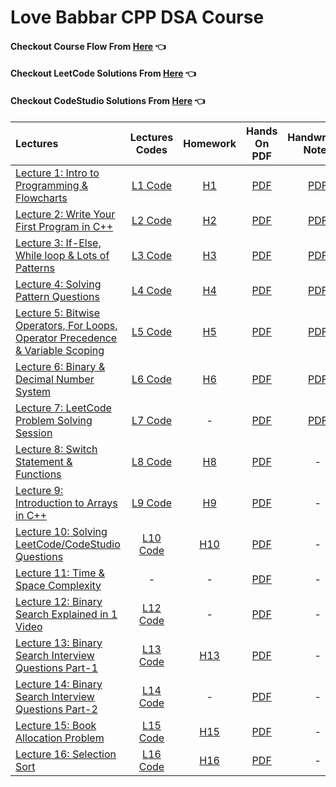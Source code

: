 # Love Babbar CPP DSA Course

#### Checkout Course Flow From [Here](https://whimsical.com/dsa-4-placement-by-love-babbar-C7JX2fJ8hprv9ivEHkArjD) 👈

#### Checkout LeetCode Solutions From [Here](https://github.com/kishanrajput23/Love-Babbar-CPP-DSA-Course/tree/main/LeetCode_Solutions) 👈

#### Checkout CodeStudio Solutions From [Here](https://github.com/kishanrajput23/Love-Babbar-CPP-DSA-Course/tree/main/CodeStudio_Problems) 👈

|  Lectures  |  Lectures Codes  |  Homework  |  Hands On PDF  |  Handwritten Notes  |
|:-----------|:----------------:|:----------:|:--------------:|:-------------------:|
|  [Lecture 1: Intro to Programming & Flowcharts](https://www.youtube.com/watch?v=WQoB2z67hvY&list=PLDzeHZWIZsTryvtXdMr6rPh4IDexB5NIA&index=1)  |  [L1 Code](https://github.com/kishanrajput23/Love-Babbar-CPP-DSA-Course/tree/main/Lectures/Lecture_01/Codes)  |  [H1](https://github.com/kishanrajput23/Love-Babbar-CPP-DSA-Course/tree/main/Lectures/Lecture_01/Homework)  |  [PDF](https://github.com/kishanrajput23/Love-Babbar-CPP-DSA-Course/blob/main/Lectures/Lecture_01/Lecture_1_Hands_On.pdf)  |  [PDF](https://github.com/kishanrajput23/Love-Babbar-CPP-DSA-Course/blob/main/Lectures/Lecture_01/Lecture_1_Handwritten_Notes.pdf)  |
|  [Lecture 2: Write Your First Program in C++](https://www.youtube.com/watch?v=t6zLJOCVqD0&list=PLDzeHZWIZsTryvtXdMr6rPh4IDexB5NIA&index=2)  |  [L2 Code](https://github.com/kishanrajput23/Love-Babbar-CPP-DSA-Course/tree/main/Lectures/Lecture_02/Codes)  |  [H2](https://github.com/kishanrajput23/Love-Babbar-CPP-DSA-Course/tree/main/Lectures/Lecture_02/Homework)  |  [PDF](https://github.com/kishanrajput23/Love-Babbar-CPP-DSA-Course/blob/main/Lectures/Lecture_02/Lecture_2_Hands_On.pdf)  |  [PDF](https://github.com/kishanrajput23/Love-Babbar-CPP-DSA-Course/blob/main/Lectures/Lecture_02/Lecture_2_Handwritten_Notes.pdf)  |
|  [Lecture 3: If-Else, While loop & Lots of Patterns](https://www.youtube.com/watch?v=WR31ByTzAVQ&list=PLDzeHZWIZsTryvtXdMr6rPh4IDexB5NIA&index=3)  |  [L3 Code](https://github.com/kishanrajput23/Love-Babbar-CPP-DSA-Course/tree/main/Lectures/Lecture_03/Lecture_Codes)  |  [H3](https://github.com/kishanrajput23/Love-Babbar-CPP-DSA-Course/tree/main/Lectures/Lecture_03/Homework)  |  [PDF](https://github.com/kishanrajput23/Love-Babbar-CPP-DSA-Course/blob/main/Lectures/Lecture_03/Lecture_3_Hands_On.pdf)  |  [PDF](https://github.com/kishanrajput23/Love-Babbar-CPP-DSA-Course/blob/main/Lectures/Lecture_03/Lecture_3_Handwritten_Notes.pdf)  |
|  [Lecture 4: Solving Pattern Questions](https://www.youtube.com/watch?v=dr-pLeJBr38&list=PLDzeHZWIZsTryvtXdMr6rPh4IDexB5NIA&index=4)  |  [L4 Code](https://github.com/kishanrajput23/Love-Babbar-CPP-DSA-Course/tree/main/Lectures/Lecture_04)  |  [H4](https://github.com/kishanrajput23/Love-Babbar-CPP-DSA-Course/tree/main/Lectures/Lecture_04/Lecture_Codes_and_Homework)  |  [PDF](https://github.com/kishanrajput23/Love-Babbar-CPP-DSA-Course/blob/main/Lectures/Lecture_04/Lecture_4_Hands_On.pdf)  |  [PDF](https://github.com/kishanrajput23/Love-Babbar-CPP-DSA-Course/blob/main/Lectures/Lecture_04/Lecture_4_Handwritten_Notes.pdf)  |
|  [Lecture 5: Bitwise Operators, For Loops, Operator Precedence & Variable Scoping](https://www.youtube.com/watch?v=yjdQHb2elqI&list=PLDzeHZWIZsTryvtXdMr6rPh4IDexB5NIA&index=5)  |  [L5 Code](https://github.com/kishanrajput23/Love-Babbar-CPP-DSA-Course/tree/main/Lectures/Lecture_05/Lecture_Codes)  |  [H5](https://github.com/kishanrajput23/Love-Babbar-CPP-DSA-Course/tree/main/Lectures/Lecture_05/Homework)  |  [PDF](https://github.com/kishanrajput23/Love-Babbar-CPP-DSA-Course/blob/main/Lectures/Lecture_05/Lecture_5_Hands_On.pdf)  |  [PDF](https://github.com/kishanrajput23/Love-Babbar-CPP-DSA-Course/blob/main/Lectures/Lecture_05/Lecture_5_Handwritten_Notes.pdf)  |
|  [Lecture 6: Binary & Decimal Number System](https://www.youtube.com/watch?v=bWrsk0QizEk&list=PLDzeHZWIZsTryvtXdMr6rPh4IDexB5NIA&index=6&pp=iAQB)  |  [L6 Code](https://github.com/kishanrajput23/Love-Babbar-CPP-DSA-Course/tree/main/Lectures/Lecture_06/Lecture_Codes)  |  [H6](https://github.com/kishanrajput23/Love-Babbar-CPP-DSA-Course/tree/main/Lectures/Lecture_06/Homework)  |  [PDF](https://github.com/kishanrajput23/Love-Babbar-CPP-DSA-Course/blob/main/Lectures/Lecture_06/Lecture_6_Hands_On.pdf)  |  [PDF](https://github.com/kishanrajput23/Love-Babbar-CPP-DSA-Course/blob/main/Lectures/Lecture_06/Lecture_6_Handwritten_Notes.pdf)  |
|  [Lecture 7: LeetCode Problem Solving Session](https://www.youtube.com/watch?v=0fwrMYPcGQ0&list=PLDzeHZWIZsTryvtXdMr6rPh4IDexB5NIA&index=7&pp=iAQB)  |  [L7 Code](https://github.com/kishanrajput23/Love-Babbar-CPP-DSA-Course/tree/main/Lectures/Lecture_07/Lecture_Codes)  |  -  |  [PDF](https://github.com/kishanrajput23/Love-Babbar-CPP-DSA-Course/blob/main/Lectures/Lecture_07/Lecture_7_Hands_On.pdf)  |  [PDF](https://github.com/kishanrajput23/Love-Babbar-CPP-DSA-Course/blob/main/Lectures/Lecture_07/Lecture_7_Handwritten_Notes.pdf)  |
|  [Lecture 8: Switch Statement & Functions](https://www.youtube.com/watch?v=8nNqk2NPbRA&list=PLDzeHZWIZsTryvtXdMr6rPh4IDexB5NIA&index=8&pp=iAQB)  |  [L8 Code](https://github.com/kishanrajput23/Love-Babbar-CPP-DSA-Course/tree/main/Lectures/Lecture_08/Lecture_Codes)  |  [H8](https://github.com/kishanrajput23/Love-Babbar-CPP-DSA-Course/tree/main/Lectures/Lecture_08/Homework)  |  [PDF](https://github.com/kishanrajput23/Love-Babbar-CPP-DSA-Course/blob/main/Lectures/Lecture_08/Lecture_8_Hands_On.pdf)  |  -  |
|  [Lecture 9: Introduction to Arrays in C++](https://www.youtube.com/watch?v=sNrLlmOIn-c&list=PLDzeHZWIZsTryvtXdMr6rPh4IDexB5NIA&index=9&pp=iAQB)  |  [L9 Code](https://github.com/kishanrajput23/Love-Babbar-CPP-DSA-Course/tree/main/Lectures/Lecture_09/Lecture_Codes)  |  [H9](https://github.com/kishanrajput23/Love-Babbar-CPP-DSA-Course/tree/main/Lectures/Lecture_09/Homework)  |  [PDF](https://github.com/kishanrajput23/Love-Babbar-CPP-DSA-Course/blob/main/Lectures/Lecture_09/Lecture_9_Hands_On.pdf)  |  -  |
|  [Lecture 10: Solving LeetCode/CodeStudio Questions](https://www.youtube.com/watch?v=oVa8DfUDKTw&list=PLDzeHZWIZsTryvtXdMr6rPh4IDexB5NIA&index=10&pp=iAQB)  |  [L10 Code](https://github.com/kishanrajput23/Love-Babbar-CPP-DSA-Course/tree/main/Lectures/Lecture_10/Lecture_Codes)  |  [H10](https://github.com/kishanrajput23/Love-Babbar-CPP-DSA-Course/tree/main/Lectures/Lecture_10/Homework)  |  [PDF](https://github.com/kishanrajput23/Love-Babbar-CPP-DSA-Course/blob/main/Lectures/Lecture_10/Lecture_10_Hands_On.pdf)  |  -  |
|  [Lecture 11: Time & Space Complexity](https://www.youtube.com/watch?v=QovOdd80A4s&list=PLDzeHZWIZsTryvtXdMr6rPh4IDexB5NIA&index=11&pp=iAQB)  |  -  |  -  |  [PDF](https://github.com/kishanrajput23/Love-Babbar-CPP-DSA-Course/blob/main/Lectures/Lecture_11/Lecture_11_Hands_On.pdf)  |  -  |
|  [Lecture 12: Binary Search Explained in 1 Video](https://www.youtube.com/watch?v=YJeoQBevNVo&list=PLDzeHZWIZsTryvtXdMr6rPh4IDexB5NIA&index=12&pp=iAQB)  |  [L12 Code](https://github.com/kishanrajput23/Love-Babbar-CPP-DSA-Course/tree/main/Lectures/Lecture_12/Lecture_Codes)  |  -  |  [PDF](https://github.com/kishanrajput23/Love-Babbar-CPP-DSA-Course/blob/main/Lectures/Lecture_12/Lecture_12_Hands_On.pdf)  |  -  |
|  [Lecture 13: Binary Search Interview Questions Part-1](https://www.youtube.com/watch?v=zD2Jg3alZV8&list=PLDzeHZWIZsTryvtXdMr6rPh4IDexB5NIA&index=13&pp=iAQB)  |  [L13 Code](https://github.com/kishanrajput23/Love-Babbar-CPP-DSA-Course/tree/main/Lectures/Lecture_13/Lecture_Codes)  |  [H13](https://github.com/kishanrajput23/Love-Babbar-CPP-DSA-Course/tree/main/Lectures/Lecture_13/Homework)  |  [PDF](https://github.com/kishanrajput23/Love-Babbar-CPP-DSA-Course/blob/main/Lectures/Lecture_13/Lecture_13_Hands_On.pdf)  |  -  |
|  [Lecture 14: Binary Search Interview Questions Part-2](https://www.youtube.com/watch?v=6z2HK4o8qcU&list=PLDzeHZWIZsTryvtXdMr6rPh4IDexB5NIA&index=14&pp=iAQB)  |  [L14 Code](https://github.com/kishanrajput23/Love-Babbar-CPP-DSA-Course/tree/main/Lectures/Lecture_14/Lecture_Codes)  |  -  |  [PDF](https://github.com/kishanrajput23/Love-Babbar-CPP-DSA-Course/blob/main/Lectures/Lecture_14/Lecture_14_Hands_On.pdf)  |  -  |
|  [Lecture 15: Book Allocation Problem](https://www.youtube.com/watch?v=YTTdLgyqOLY&list=PLDzeHZWIZsTryvtXdMr6rPh4IDexB5NIA&index=15&pp=iAQB)  |  [L15 Code](https://github.com/kishanrajput23/Love-Babbar-CPP-DSA-Course/tree/main/Lectures/Lecture_15/Lecture_Codes)  |  [H15](https://github.com/kishanrajput23/Love-Babbar-CPP-DSA-Course/tree/main/Lectures/Lecture_15/Homework)  |  [PDF](https://github.com/kishanrajput23/Love-Babbar-CPP-DSA-Course/blob/main/Lectures/Lecture_15/Lecture_15_Hands_On.pdf)  |  -  |
|  [Lecture 16: Selection Sort](https://www.youtube.com/watch?v=UdO2NeHB46c&list=PLDzeHZWIZsTryvtXdMr6rPh4IDexB5NIA&index=16&pp=iAQB)  |  [L16 Code](https://github.com/kishanrajput23/Love-Babbar-CPP-DSA-Course/tree/main/Lectures/Lecture_16/Lecture_Codes)  |  [H16](https://github.com/kishanrajput23/Love-Babbar-CPP-DSA-Course/tree/main/Lectures/Lecture_16/Homework)  |  [PDF](https://github.com/kishanrajput23/Love-Babbar-CPP-DSA-Course/blob/main/Lectures/Lecture_16/Lecture_16_Hands_On.pdf.pdf)  |  -  |
